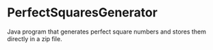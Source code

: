 # PerfectSquaresGenerator
Java program that generates perfect square numbers and stores them directly in a zip file.
